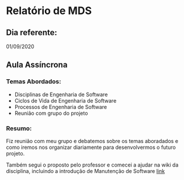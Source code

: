 # Relatório de MDS

## Dia referente:

01/09/2020


## Aula Assíncrona

### Temas Abordados:
- Disciplinas de Engenharia de Software
- Ciclos de Vida de Engenharia de Software
- Processos de Engenharia de Software
- Reunião com grupo do projeto

### Resumo:
Fiz reunião com meu grupo e debatemos sobre os temas aboradados e como iremos 
nos organizar diariamente para desenvolvermos o futuro projeto.

Também segui o proposto pelo professor e comecei a ajudar na wiki da disciplina,
incluindo a introdução de Manutenção de Software [link](https://aprender3.unb.br/mod/wiki/view.php?pageid=358)

